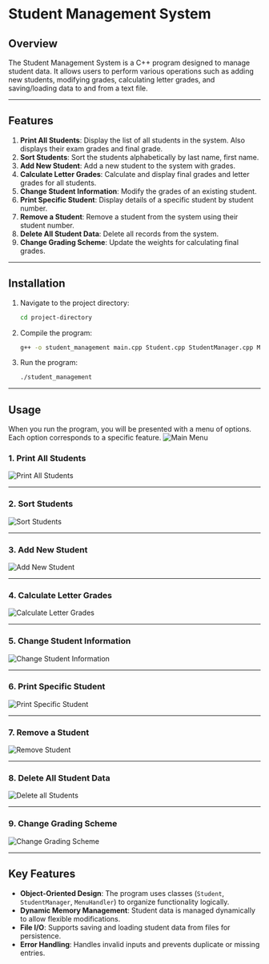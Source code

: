 # Student Management System

## Overview
The Student Management System is a C++ program designed to manage student data. It allows users to perform various operations such as adding new students, modifying grades, calculating letter grades, and saving/loading data to and from a text file.

---

## Features
1. **Print All Students**: Display the list of all students in the system. Also displays their exam grades and final grade.
2. **Sort Students**: Sort the students alphabetically by last name, first name.
3. **Add New Student**: Add a new student to the system with grades.
4. **Calculate Letter Grades**: Calculate and display final grades and letter grades for all students.
5. **Change Student Information**: Modify the grades of an existing student.
6. **Print Specific Student**: Display details of a specific student by student number.
7. **Remove a Student**: Remove a student from the system using their student number.
8. **Delete All Student Data**: Delete all records from the system.
9. **Change Grading Scheme**: Update the weights for calculating final grades.

---

## **Installation**

1. Navigate to the project directory:
    ```bash
    cd project-directory
    ```
2. Compile the program:
    ```bash
    g++ -o student_management main.cpp Student.cpp StudentManager.cpp MenuHandler.cpp
    ```
3. Run the program:
    ```bash
    ./student_management
    ```

---

## **Usage**
When you run the program, you will be presented with a menu of options. Each option corresponds to a specific feature.
![Main Menu](images/mainmenu.png)

### **1. Print All Students**
![Print All Students](images/printstudents.png)

---

### **2. Sort Students**
![Sort Students](images/sortstudents.png)

---

### **3. Add New Student**
![Add New Student](images/addstudent.png)

---

### **4. Calculate Letter Grades**
![Calculate Letter Grades](images/lettergrade.png)

---

### **5. Change Student Information**
![Change Student Information](images/modifystudent.png)

---

### **6. Print Specific Student**
![Print Specific Student](images/printspecificstudent.png)

---

### **7. Remove a Student**
![Remove Student](images/removestudent.png)

---

### **8. Delete All Student Data**
![Delete all Students](images/deleteallstudents.png)

---

### **9. Change Grading Scheme**
![Change Grading Scheme](images/changegradeweight.png)

---
## **Key Features**
- **Object-Oriented Design**: The program uses classes (`Student`, `StudentManager`, `MenuHandler`) to organize functionality logically.
- **Dynamic Memory Management**: Student data is managed dynamically to allow flexible modifications.
- **File I/O**: Supports saving and loading student data from files for persistence.
- **Error Handling**: Handles invalid inputs and prevents duplicate or missing entries.
